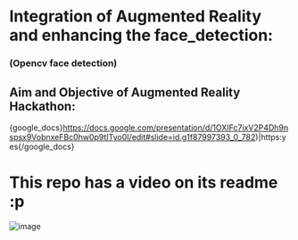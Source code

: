 # Integration of Augmented Reality and enhancing the face_detection:
### (Opencv face detection) 

## Aim and Objective of Augmented Reality Hackathon:
{google_docs}https://docs.google.com/presentation/d/1OXIFc7ixV2P4Dh9nspsx9VobnxeFBc0hw0p9tITyo0I/edit#slide=id.g1f87997393_0_782)|https:yes{/google_docs}
# This repo has a video on its readme :p
![image](https://user-images.githubusercontent.com/64470724/130913412-bfceff06-69e6-46f7-b9d1-874924276813.png)

